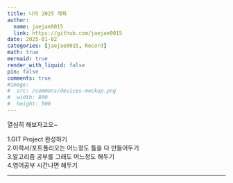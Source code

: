 ```yaml
---
title: 나의 2025 계획
author:
  name: jaejae0015
  link: https://github.com/jaejae0015
date: 2025-01-02
categories: [jaejae0015, Record]
math: true
mermaid: true
render_with_liquid: false
pin: false
comments: true
#image:
#  src: /commons/devices-mockup.png
#  width: 800
#  height: 500
---
```


열심히 해보자고오~


1.GIT Project 완성하기  
2.이력서/포트폴리오는 어느정도 틀을 다 만들어두기  
3.알고리즘 공부를 그래도 어느정도 해두기  
4.영어공부 시간나면 해두기  



---